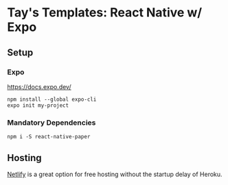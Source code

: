 # Tay's Templates: React Native w/ Expo

## Setup

### Expo

https://docs.expo.dev/

```
npm install --global expo-cli
expo init my-project
```

### Mandatory Dependencies

```
npm i -S react-native-paper
```

## Hosting

[Netlify](https://www.netlify.com/) is a great option for free hosting without the startup delay of Heroku.
